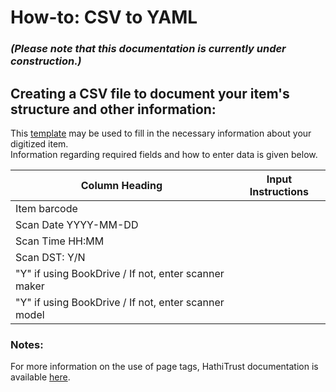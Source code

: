 # How-to: CSV to YAML  
### *(Please note that this documentation is currently under construction.)*  
## Creating a CSV file to document your item's structure and other information:  
This [template](https://drive.google.com/open?id=1tXg4p4iouy6OBnflIgYaC_AVBDDvhF_pym7eYVc6RMc) may be used to fill in the necessary information about your digitized item.  
Information regarding required fields and how to enter data is given below.  

| Column Heading | Input Instructions |
| --- | --- |
| Item barcode | |
| Scan Date YYYY-MM-DD | |
| Scan Time HH:MM | |
| Scan DST: Y/N | |
| "Y" if using BookDrive / If not, enter scanner maker | |
| "Y" if using BookDrive / If not, enter scanner model | |
  
### Notes:  
For more information on the use of page tags, HathiTrust documentation is available [here](https://drive.google.com/file/d/0B0EHs5JWGUMLWjU2OHVhQzN5WEk/view).  
